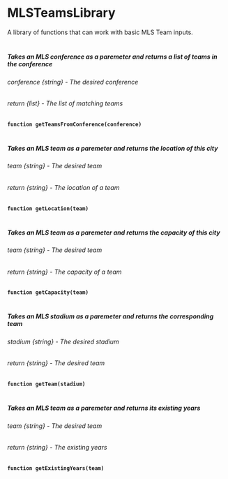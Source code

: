 # MLSTeamsLibrary
A library of functions that can work with basic MLS Team inputs. 
#
##### Takes an MLS conference as a paremeter and returns a list of teams in the conference
###### conference {string} - The desired conference
###### return {list} - The list of matching teams
**`function getTeamsFromConference(conference)`**
#

#
##### Takes an MLS team as a paremeter and returns the location of this city
###### team {string} - The desired team
###### return {string} - The location of a team
**`function getLocation(team)`**
#

#
##### Takes an MLS team as a paremeter and returns the capacity of this city
###### team {string} - The desired team
###### return {string} - The capacity of a team
**`function getCapacity(team)`**
#

#
##### Takes an MLS stadium as a paremeter and returns the corresponding team
###### stadium {string} - The desired stadium
###### return {string} - The desired team
**`function getTeam(stadium)`**
#

#
##### Takes an MLS team as a paremeter and returns its existing years 
###### team {string} - The desired team
###### return {string} - The existing years
**`function getExistingYears(team)`**
#
